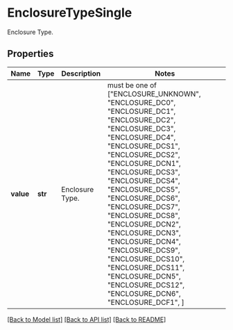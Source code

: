 # EnclosureTypeSingle

Enclosure Type.

## Properties
Name | Type | Description | Notes
------------ | ------------- | ------------- | -------------
**value** | **str** | Enclosure Type. |  must be one of ["ENCLOSURE_UNKNOWN", "ENCLOSURE_DC0", "ENCLOSURE_DC1", "ENCLOSURE_DC2", "ENCLOSURE_DC3", "ENCLOSURE_DC4", "ENCLOSURE_DCS1", "ENCLOSURE_DCS2", "ENCLOSURE_DCN1", "ENCLOSURE_DCS3", "ENCLOSURE_DCS4", "ENCLOSURE_DCS5", "ENCLOSURE_DCS6", "ENCLOSURE_DCS7", "ENCLOSURE_DCS8", "ENCLOSURE_DCN2", "ENCLOSURE_DCN3", "ENCLOSURE_DCN4", "ENCLOSURE_DCS9", "ENCLOSURE_DCS10", "ENCLOSURE_DCS11", "ENCLOSURE_DCN5", "ENCLOSURE_DCS12", "ENCLOSURE_DCN6", "ENCLOSURE_DCF1", ]

[[Back to Model list]](../README.md#documentation-for-models) [[Back to API list]](../README.md#documentation-for-api-endpoints) [[Back to README]](../README.md)


